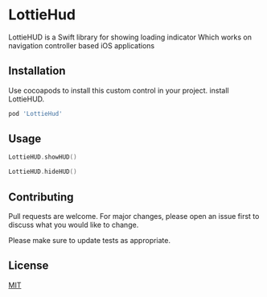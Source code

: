 # LottieHud

LottieHUD is a Swift library for showing loading indicator
Which works on navigation controller based iOS applications

## Installation

Use cocoapods to install this custom control in your project. install LottieHUD.

```bash
pod 'LottieHud'
```

## Usage 
```swift
LottieHUD.showHUD()

LottieHUD.hideHUD()
```

## Contributing
Pull requests are welcome. For major changes, please open an issue first to discuss what you would like to change.

Please make sure to update tests as appropriate.

## License
[MIT](https://choosealicense.com/licenses/mit/)
